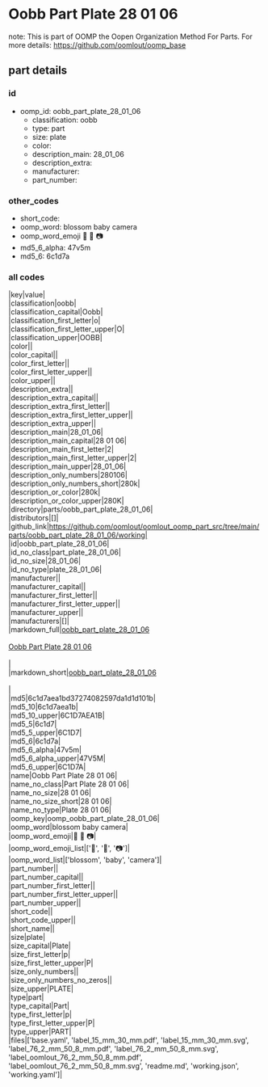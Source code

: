 # Oobb Part Plate 28 01 06  

note: This is part of OOMP the Oopen Organization Method For Parts. For more details: https://github.com/oomlout/oomp_base

##  part details





### id
* oomp_id: oobb_part_plate_28_01_06
  * classification: oobb
  * type: part
  * size: plate
  * color: 
  * description_main: 28_01_06
  * description_extra: 
  * manufacturer: 
  * part_number: 

### other_codes
* short_code: 
* oomp_word: blossom baby camera
* oomp_word_emoji :blossom: :baby: :camera:
* md5_6_alpha: 47v5m
* md5_6: 6c1d7a

### all codes 
|key|value|  
|classification|oobb|  
|classification_capital|Oobb|  
|classification_first_letter|o|  
|classification_first_letter_upper|O|  
|classification_upper|OOBB|  
|color||  
|color_capital||  
|color_first_letter||  
|color_first_letter_upper||  
|color_upper||  
|description_extra||  
|description_extra_capital||  
|description_extra_first_letter||  
|description_extra_first_letter_upper||  
|description_extra_upper||  
|description_main|28_01_06|  
|description_main_capital|28 01 06|  
|description_main_first_letter|2|  
|description_main_first_letter_upper|2|  
|description_main_upper|28_01_06|  
|description_only_numbers|280106|  
|description_only_numbers_short|280k|  
|description_or_color|280k|  
|description_or_color_upper|280K|  
|directory|parts/oobb_part_plate_28_01_06|  
|distributors|[]|  
|github_link|https://github.com/oomlout/oomlout_oomp_part_src/tree/main/parts/oobb_part_plate_28_01_06/working|  
|id|oobb_part_plate_28_01_06|  
|id_no_class|part_plate_28_01_06|  
|id_no_size|28_01_06|  
|id_no_type|plate_28_01_06|  
|manufacturer||  
|manufacturer_capital||  
|manufacturer_first_letter||  
|manufacturer_first_letter_upper||  
|manufacturer_upper||  
|manufacturers|[]|  
|markdown_full|[oobb_part_plate_28_01_06](https://github.com/oomlout/oomlout_oomp_part_src/tree/main/parts/oobb_part_plate_28_01_06/working)<br>[](https://github.com/oomlout/oomlout_oomp_part_src/tree/main/parts/oobb_part_plate_28_01_06/working)<br>[Oobb Part Plate 28 01 06](https://github.com/oomlout/oomlout_oomp_part_src/tree/main/parts/oobb_part_plate_28_01_06/working)<br><br>|  
|markdown_short|[oobb_part_plate_28_01_06](https://github.com/oomlout/oomlout_oomp_part_src/tree/main/parts/oobb_part_plate_28_01_06/working)<br><br>|  
|md5|6c1d7aea1bd37274082597da1d1d101b|  
|md5_10|6c1d7aea1b|  
|md5_10_upper|6C1D7AEA1B|  
|md5_5|6c1d7|  
|md5_5_upper|6C1D7|  
|md5_6|6c1d7a|  
|md5_6_alpha|47v5m|  
|md5_6_alpha_upper|47V5M|  
|md5_6_upper|6C1D7A|  
|name|Oobb Part Plate 28 01 06|  
|name_no_class|Part Plate 28 01 06|  
|name_no_size|28 01 06|  
|name_no_size_short|28 01 06|  
|name_no_type|Plate 28 01 06|  
|oomp_key|oomp_oobb_part_plate_28_01_06|  
|oomp_word|blossom baby camera|  
|oomp_word_emoji|:blossom: :baby: :camera:|  
|oomp_word_emoji_list|[':blossom:', ':baby:', ':camera:']|  
|oomp_word_list|['blossom', 'baby', 'camera']|  
|part_number||  
|part_number_capital||  
|part_number_first_letter||  
|part_number_first_letter_upper||  
|part_number_upper||  
|short_code||  
|short_code_upper||  
|short_name||  
|size|plate|  
|size_capital|Plate|  
|size_first_letter|p|  
|size_first_letter_upper|P|  
|size_only_numbers||  
|size_only_numbers_no_zeros||  
|size_upper|PLATE|  
|type|part|  
|type_capital|Part|  
|type_first_letter|p|  
|type_first_letter_upper|P|  
|type_upper|PART|  
|files|['base.yaml', 'label_15_mm_30_mm.pdf', 'label_15_mm_30_mm.svg', 'label_76_2_mm_50_8_mm.pdf', 'label_76_2_mm_50_8_mm.svg', 'label_oomlout_76_2_mm_50_8_mm.pdf', 'label_oomlout_76_2_mm_50_8_mm.svg', 'readme.md', 'working.json', 'working.yaml']|  

